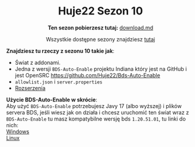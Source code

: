 <div align="center">

# Huje22 Sezon 10

**Ten sezon pobierzesz tutaj:**
[download.md](download.md)

Wszystkie dostępne sezony znajdziesz [tutaj](https://github.com/Huje22/Sezony)

</div>

**Znajdziesz tu rzeczy z sezonu 10 takie jak**:
* Świat z addonami.
* Jedna z wersji `BDS-Auto-Enable` projektu Indiana który jest na GitHub i jest OpenSRC https://github.com/Huje22/Bds-Auto-Enable
*  `allowlist.json` i `server.properties`
* [Rozserzenia](Rozserzenia%2FREADME.MD)

**Użycie BDS-Auto-Enable w skrócie**: <br>
Aby użyć `BDS-Auto-Enable` potrzebujesz Javy 17 (albo wyższej) i plików servera BDS, jeśli wiesz jak on działa i chcesz uruchomić ten świat wraz z `BDS-Auto-Enable`
tu masz kompatybilne wersję bds `1.20.51.01`, tu linki do nich:<br>
[Windows](https://minecraft.azureedge.net/bin-win/bedrock-server-1.20.51.01.zip)<br>
[Linux](https://minecraft.azureedge.net/bin-linux/bedrock-server-1.20.51.01.zip)<br>

